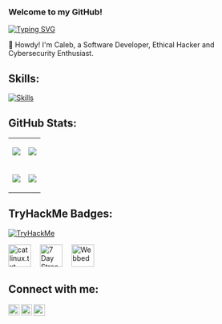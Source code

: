 ### Welcome to my GitHub!

<!-- [![Typing SVG](https://readme-typing-svg.herokuapp.com?font=Hack&color=%239315B7&lines=What's+up!+I'm+CALEB+-+aka+Cat10n)](https://git.io/typing-svg)] -->
[![Typing SVG](https://readme-typing-svg.herokuapp.com?font=karla&pause=1000&color=17F705&vCenter=true&multiline=true&width=500&lines=What's+up!+I'm+Caleb+Felix)](https://git.io/typing-svg)

👋 Howdy! I'm Caleb, a Software Developer, Ethical Hacker and Cybersecurity Enthusiast.

<!--  ![Caleb Felix's GitHub stats](https://github-readme-stats.vercel.app/api?username=calebfelix&show_icons=true&theme=react) &nbsp; -->
<!--  [![Top Langs](https://github-readme-stats.vercel.app/api/top-langs/?username=calebfelix)](https://github.com/anuraghazra/github-readme-stats) -->


 ## Skills:
[![Skills](https://skillicons.dev/icons?i=python,bash,linux,git,docker,nodejs,react,next,mongodb,postgresql,figma&perline=20)](https://skillicons.dev)

## GitHub Stats:

<div align="center">

  <table>
    <tr>
      <td>
        <p align="center">
          <img src="https://github-readme-stats.vercel.app/api?username=calebfelix&theme=dark&hide_border=false&include_all_commits=true&count_private=true" />
        </p>
      </td>
      <td>
        <p align="center">
          <img src="https://nirzak-streak-stats.vercel.app/?user=calebfelix&theme=dark&hide_border=false" />
        </p>
      </td>
    </tr>
    <tr>
      <td>
        <p align="center">
          <img src="https://github-contributor-stats.vercel.app/api?username=calebfelix&limit=5&theme=dark&combine_all_yearly_contributions=true" />
        </p>
      </td>
      <td>
        <p align="center">
           <img src="https://github-readme-stats.vercel.app/api/top-langs/?username=calebfelix&theme=dark&hide_border=false&include_all_commits=true&count_private=true&layout=compact" />
        </p>
      </td>
    </tr>
  </table>

</div>


## TryHackMe Badges:
[<img align="center" src="https://tryhackme-badges.s3.amazonaws.com/Cat10n.png" alt="TryHackMe">](https://tryhackme.com/p/Cat10n)

[<img height='45' title="cat linux.txt" src="https://tryhackme.com/img/badges/linux.svg">](https://tryhackme.com/Cat10n/badges/terminaled)&emsp;
[<img height='45' title="7 Day Streak" src="https://tryhackme.com/img/badges/streak7.svg">](https://tryhackme.com/Cat10n/badges/7-day-streak)&emsp;
[<img height='45' title="Webbed" src="https://tryhackme.com/img/badges/webbed.svg">](https://tryhackme.com/Cat10n/badges/web-fund)&emsp;



## Connect with me:
<!--[<img align="left" alt="codeSTACKr.com" width="22px" src="https://raw.githubusercontent.com/iconic/open-iconic/master/svg/globe.svg" />][website]-->
[<img align="left" alt="codeSTACKr | Instagram" width="22px" src="https://cdn.jsdelivr.net/npm/simple-icons@v3/icons/instagram.svg" />](https://www.instagram.com/cat10nn)
[<img align="left" alt="codeSTACKr | LinkedIn" width="22px" src="https://cdn.jsdelivr.net/npm/simple-icons@v3/icons/linkedin.svg" />](https://www.linkedin.com/in/calebfelix)
[<img align="left" alt="codeSTACKr | Github" width="23px" src="https://cdn.jsdelivr.net/npm/simple-icons@v3/icons/github.svg" />](https://www.github.com/calebfelix)
<br />

